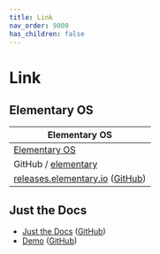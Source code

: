 ```yaml
---
title: Link
nav_order: 9000
has_children: false
---
```



# Link




## Elementary OS

| Elementary OS |
| ------------- |
| [Elementary OS](https://elementary.io/) |
| GitHub / [elementary](https://github.com/elementary) |
| [releases.elementary.io](https://releases.elementary.io) ([GitHub](https://github.com/elementary/releases)) |




## Just the Docs

* [Just the Docs](https://pmarsceill.github.io/just-the-docs/) ([GitHub](https://github.com/pmarsceill/just-the-docs))
* [Demo](https://pmarsceill.github.io/jtd-remote/) ([GitHub](https://github.com/pmarsceill/jtd-remote))
